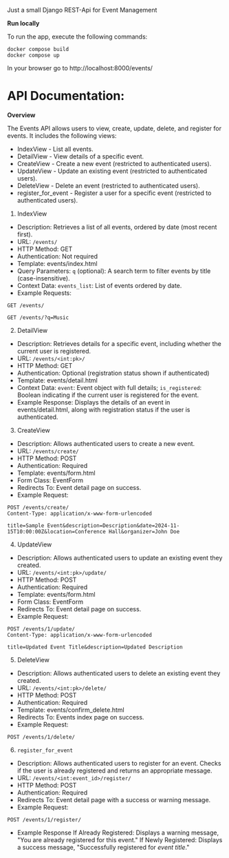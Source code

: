 Just a small Django REST-Api for Event Management

**Run locally**

To run the app, execute the following commands:

```
docker compose build
docker compose up
```
In your browser go to http://localhost:8000/events/


<h1>API Documentation:</h1>

**Overview**

The Events API allows users to view, create, update, delete, and register for events. It includes the following views:

- IndexView - List all events.
- DetailView - View details of a specific event.
- CreateView - Create a new event (restricted to authenticated users).
- UpdateView - Update an existing event (restricted to authenticated users).
- DeleteView - Delete an event (restricted to authenticated users).
- register_for_event - Register a user for a specific event (restricted to authenticated users).

1. IndexView
- Description: Retrieves a list of all events, ordered by date (most recent first).
- URL: `/events/`
- HTTP Method: GET
- Authentication: Not required
- Template: events/index.html
- Query Parameters:
`q` (optional): A search term to filter events by title (case-insensitive).
- Context Data:
`events_list`: List of events ordered by date.
- Example Requests:

```
GET /events/
```

```
GET /events/?q=Music
```

2. DetailView
- Description: Retrieves details for a specific event, including whether the current user is registered.
- URL: `/events/<int:pk>/`
- HTTP Method: GET
- Authentication: Optional (registration status shown if authenticated)
- Template: events/detail.html
- Context Data:
`event`: Event object with full details;
`is_registered`: Boolean indicating if the current user is registered for the event.
- Example Response:
Displays the details of an event in events/detail.html, along with registration status if the user is authenticated.

3. CreateView
- Description: Allows authenticated users to create a new event.
- URL: `/events/create/`
- HTTP Method: POST
- Authentication: Required
- Template: events/form.html
- Form Class: EventForm
- Redirects To: Event detail page on success.
- Example Request:

```
POST /events/create/
Content-Type: application/x-www-form-urlencoded

title=Sample Event&description=Description&date=2024-11-15T10:00:00Z&location=Conference Hall&organizer=John Doe
```

4. UpdateView
- Description: Allows authenticated users to update an existing event they created.
- URL: `/events/<int:pk>/update/`
- HTTP Method: POST
- Authentication: Required
- Template: events/form.html
- Form Class: EventForm
- Redirects To: Event detail page on success.
- Example Request:

```
POST /events/1/update/
Content-Type: application/x-www-form-urlencoded

title=Updated Event Title&description=Updated Description
```

5. DeleteView
- Description: Allows authenticated users to delete an existing event they created.
- URL: `/events/<int:pk>/delete/`
- HTTP Method: POST
- Authentication: Required
- Template: events/confirm_delete.html
- Redirects To: Events index page on success.
- Example Request:

```
POST /events/1/delete/
```

6. `register_for_event`
- Description: Allows authenticated users to register for an event. Checks if the user is already registered and returns an appropriate message.
- URL: `/events/<int:event_id>/register/`
- HTTP Method: POST
- Authentication: Required
- Redirects To: Event detail page with a success or warning message.
- Example Request:

```
POST /events/1/register/
```
- Example Response
If Already Registered: Displays a warning message, "You are already registered for this event."
If Newly Registered: Displays a success message, "Successfully registered for *event title*."
